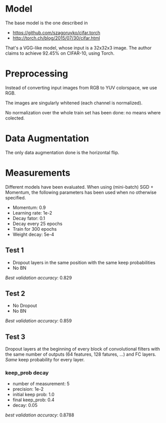 # Model
The base model is the one described in

- https://github.com/szagoruyko/cifar.torch
- http://torch.ch/blog/2015/07/30/cifar.html

That's a VGG-like model, whose input is a 32x32x3 image. The author claims to achieve 92.45% on CIFAR-10, using Torch.

# Preprocessing
Instead of converting input images from RGB to YUV colorspace, we use RGB.

The images are singularly whitened (each channel is normalized).

No normalization over the whole train set has been done: no means where colected.

# Data Augmentation
The only data augmentation done is the horizontal flip.

# Measurements

Different models have been evaluated.
When using (mini-batch) SGD + Momentum, the following parameters has been used when no otherwise specified.

- Momentum: 0.9
- Learning rate: 1e-2
- Decay fator: 0.1
- Decay every 25 epochs
- Train for 300 epochs
- Weight decay: 5e-4

## Test 1

- Dropout layers in the same position with the same keep probabilities
- No BN

*Best validation accuracy*: 0.829

## Test 2

- No Dropout
- No BN

*Best validation accuracy*: 0.859

## Test 3

Dropout layers at the beginning of every block of convolutional filters with the same number of outputs (64 features, 128 fatures, ...) and FC layers. *Same* keep probability for every layer.

### keep_prob decay

- number of measurement: 5
- precision: 1e-2
- initial keep prob: 1.0
- final keep_prob: 0.4
- decay: 0.05

*best validation accuracy*: 0.8788
